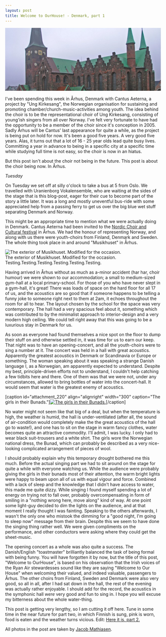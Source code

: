 ```yaml
---
layout: post
title: Welcome to OurHouse! - Denmark, part 1
---
```


<img src="/img/den1.jpg" alt="OurHouse"/>

I've been spending this week in &Aring;rhus, Denmark with Cantus Aeterna, a project by "Ung Kirkesang", the Norwegian organisation for sustaining and promoting chamber/church-music-activities among youth. The idea behind the choir is to be the representational choir of Ung Kirkesang, consisting of young'ish singers from all over Norway. I've felt very fortunate to have had the opportunity to be a member of the choir since it's conception in 2005. Sadly &Aring;rhus will be Cantus' last appearance for quite a while, as the project is being put on hold for now. It's been a good five years. A very good five years. Alas, it turns out that a lot of 16 - 25 year olds lead quite busy lives. Committing a year in advance to being in a specific city at a specific time while studying full time is not easy, so the choir is now in an hiatus.

But this post isn't about the choir not being in the future. This post is about the choir being now. In &Aring;rhus.

<em>Tuesday</em>

On Tuesday we set off at silly o'clock to take a bus at 5 from Oslo. We travelled with Uranienborg Vokalensemble, who are waiting at the sides of the stage that is this blog-post, eager for their cue to become part of the story a little later. It was a long and mostly uneventful bus-ride with some appreciated help from a passing ferry to get us over the big blue wet stuff separating Denmark and Norway.

This might be an appropriate time to mention what we were actually doing in Denmark. Cantus Aeterna had been invited to the <a href="http://www.nkkf.dk" target="_blank">Nordic Choir and Cultural festival</a> in &Aring;rhus. We had the honour of representing Norway, and along with us there were youth-choirs from Finland, Denmark and Sweden. The whole thing took place in and around "Musikhuset" in &Aring;rhus.

<div class="picture left" style="width:100%;"> <img src="http://www.christianleonardquale.com/wp-content/uploads/2010/11/Nkkf_28Juni-6817-300x300.jpg" alt="The exterior of Musikhuset. Modified for the occasion." /> <br />The exterior of Musikhuset. Modified for the occasion. Testing.Testing.Testing.Testing.Testing.Testing. </div>


Having arrived in &Aring;rhus without as much as a-minor accident (har har, choir humour) we were shown to our accommodation; a small to medium-sized gym-hall at a local primary-school. For those of you who have never slept in a gym-hall, it's great! There was loads of space on the hard floor for all 17 of us, and the acoustics are so good that if someone happens to be telling a funny joke to someone right next to them at 2am, it echoes throughout the room for all to hear. The layout chosen by the school for the space was very contemporary. The hall had a very spacious feel about it, something which was contributed to by the minimalist approach to interior-design and a very modern high ceiling. We could tell right away that this was going to be a luxurious stay in Denmark for us.

As soon as everyone had found themselves a nice spot on the floor to dump their stuff on and otherwise settled in, it was time for us to earn our keep. That night was to have an opening-concert, and all the youth-choirs were to sing a number at it. The concert was held in a hall with great acoustics. Apparently the greatest acoustics in Denmark or Scandinavia or Europe or something. The woman speaking about it was speaking a strange Danish language I, as a Norwegian, am apparently expected to understand. Despite my best, principle-driven efforts not to understand, I couldn't help catching a few tidbits here and there. One of them was that we were not, under any circumstances, allowed to bring bottles of water into the concert-hall. It would seem that water is the greatest enemy of acoustics.

[caption id="attachment_220" align="alignright" width="300" caption="The girls in their Bunads."]<a href="http://www.christianleonardquale.com/wp-content/uploads/2010/11/bunader.jpg"><img class="size-medium wp-image-220" title="bunader" src="http://www.christianleonardquale.com/wp-content/uploads/2010/11/bunader-300x150.jpg" alt="The girls in their Bunads." width="300" height="150" /></a>[/caption]

No water might not seem like that big of a deal, but when the temperature is high, the weather is humid, the hall is under-ventilated (after all, the sound of air-condition would completely make the the great acoustics of the hall go to waste!), and one has to sit on the stage in warm fancy clothes, water becomes quite an attractive commodity. I'll admit, I was lucky. I only had to wear black suit-trousers and a white shirt.  The girls wore the Norwegian national dress, the Bunad, which can probably be described as a very nice-looking complicated arrangement of pieces of wool.

I should probably explain why this temporary drought bothered me this much. Before the actual singing part we had to sit around on the stage for quite a while with everyone watching us. While the audience were probably giving the girls in their bunads most of their attention, the warm bright lights were happy to beam upon all of us with equal vigour and force. Combined with a lack of sleep and the knowledge that I didn't have access to water, this made me quite dizzy. While singing I found myself spending a lot of energy on trying not to fall over, probably overcompensating in form of smiling in a "nothing wrong here, move along" kind of way. At one point some light-guy decided to dim the lights on the audience, and at that moment I really thought I was fainting. Speaking to the others afterwards, I wasn't the only one who mistook the dimming for a "good night, I'm going to sleep now" message from their brain. Despite this we seem to have done the singing thing rather well. We were given compliments on the performance, and other conductors were asking where they could get the sheet-music.

The opening concert as a whole was also quite a success. The Danish/English "toastmaster" brilliantly balanced the task of being formal with being funny. You will have forgotten it by now, but the title of this post, "Welcome to OurHouse", is based on his observation that the Irish voices of the Ryan Air stewardesses sound like they are saying "Welcome to Our House" when welcoming their valued, and indeed valuable, passengers to &Aring;rhus. The other choirs from Finland, Sweden and Denmark were also very good, so all in all, after I had sat down in the hall, the rest of the evening was actually rather enjoyable. I should add for the record, the acoustics in the symphonic hall <em>were</em> very good and fun to sing in. I hope you will excuse my bitterness about the whole water-thing.

This post is getting very lengthy, so I am cutting it off here. Tune in some time in the near future for part two, in which Finnish is sung, pink is worn, food is eaten and the weather turns vicious. Edit: <a href="http://www.christianleonardquale.com/?p=71">Here it is, part 2.</a>

All photos in the post are taken by <a href="http://www.jacobmathiasen.dk/?page_id=474" target="_blank">Jacob Mathiasen</a>.